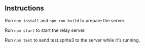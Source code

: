 
## Instructions
Run `npm install` and `npm run build` to prepare the server.

Run `npm start` to start the relay server.

Run `npm test` to send test.sprite3 to the server while it's running.
